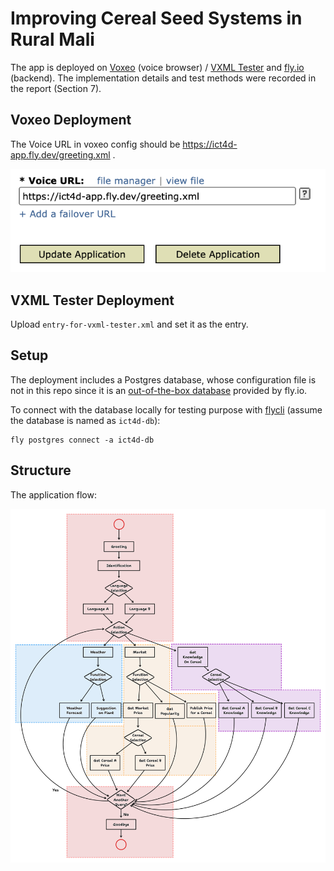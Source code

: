 # Improving Cereal Seed Systems in Rural Mali

The app is deployed on [Voxeo](evolution.voxeo.com) (voice browser) / [VXML Tester](https://vxml-tester.kasadaka.com/) and [fly.io](fly.io) (backend). The implementation details and test methods were recorded in the report (Section 7).

## Voxeo Deployment

The Voice URL in voxeo config should be https://ict4d-app.fly.dev/greeting.xml .

![illustration](sample.png)

## VXML Tester Deployment

Upload `entry-for-vxml-tester.xml` and set it as the entry.

## Setup

The deployment includes a Postgres database, whose configuration file is not in this repo since it is an [out-of-the-box database](https://fly.io/docs/postgres/) provided by fly.io.

To connect with the database locally for testing purpose with [flycli](https://fly.io/docs/flyctl/) (assume the database is named as `ict4d-db`):

```shell
fly postgres connect -a ict4d-db
```

## Structure

The application flow:

![image](./activity-diagram-plan.png)
